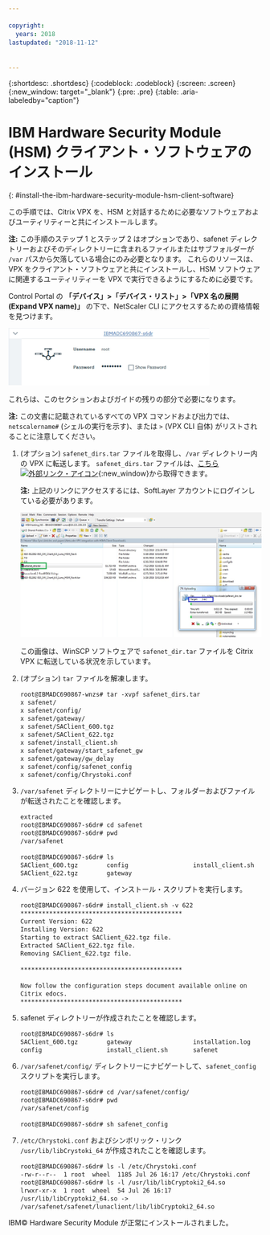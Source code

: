```yaml
---

copyright:
  years: 2018
lastupdated: "2018-11-12"


---
```


{:shortdesc: .shortdesc}
{:codeblock: .codeblock}
{:screen: .screen}
{:new_window: target="_blank"}
{:pre: .pre}
{:table: .aria-labeledby="caption"}

# IBM Hardware Security Module (HSM) クライアント・ソフトウェアのインストール
{: #install-the-ibm-hardware-security-module-hsm-client-software}

この手順では、Citrix VPX を、HSM と対話するために必要なソフトウェアおよびユーティリティーと共にインストールします。

**注:** この手順のステップ 1 とステップ 2 はオプションであり、safenet ディレクトリーおよびそのディレクトリーに含まれるファイルまたはサブフォルダーが `/var` パスから欠落している場合にのみ必要となります。 これらのリソースは、VPX をクライアント・ソフトウェアと共にインストールし、HSM ソフトウェアに関連するユーティリティーを VPX で実行できるようにするために必要です。

Control Portal の **「デバイス」>「デバイス・リスト」>「VPX 名の展開 (Expand VPX name)」** の下で、NetScaler CLI にアクセスするための資格情報を見つけます。

<img src="images/3-VPX-Credentials.png" alt="図面" style="width: 400px;"/>

これらは、このセクションおよびガイドの残りの部分で必要になります。

**注:** この文書に記載されているすべての VPX コマンドおよび出力では、`netscalername#` (シェルの実行を示す)、または `>` (VPX CLI 自体) がリストされることに注意してください。

1.	(オプション) `safenet_dirs.tar` ファイルを取得し、`/var` ディレクトリー内の VPX に転送します。 `safenet_dirs.tar` ファイルは、[こちら![外部リンク・アイコン](../../icons/launch-glyph.svg "外部リンク・アイコン")](http://downloads.service.softlayer.com/citrix/netscaler/Safenet-HSM/){:new_window}から取得できます。

	**注:** 上記のリンクにアクセスするには、SoftLayer アカウントにログインしている必要があります。

	<img src="images/4-transfer-safenet_dirs.png" alt="図面" style="width: 600px;"/>

	この画像は、WinSCP ソフトウェアで `safenet_dir.tar` ファイルを Citrix VPX に転送している状況を示しています。

2.	(オプション) `tar` ファイルを解凍します。

	```
	root@IBMADC690867-wnzs# tar -xvpf safenet_dirs.tar
	x safenet/
	x safenet/config/
	x safenet/gateway/
	x safenet/SAClient_600.tgz
	x safenet/SAClient_622.tgz
	x safenet/install_client.sh
	x safenet/gateway/start_safenet_gw
	x safenet/gateway/gw_delay
	x safenet/config/safenet_config
	x safenet/config/Chrystoki.conf
	```

3.	`/var/safenet` ディレクトリーにナビゲートし、フォルダーおよびファイルが転送されたことを確認します。

	```
	extracted
	root@IBMADC690867-s6dr# cd safenet
	root@IBMADC690867-s6dr# pwd
	/var/safenet

	root@IBMADC690867-s6dr# ls
	SAClient_600.tgz        config                  install_client.sh
	SAClient_622.tgz        gateway
	```

4.	バージョン 622 を使用して、インストール・スクリプトを実行します。

	```
	root@IBMADC690867-s6dr# install_client.sh -v 622
	*********************************************
	Current Version: 622
	Installing Version: 622
	Starting to extract SAClient_622.tgz file.
	Extracted SAClient_622.tgz file.
	Removing SAClient_622.tgz file.

	*********************************************

	Now follow the configuration steps document available online on Citrix edocs.
	*********************************************
	```

5.	safenet ディレクトリーが作成されたことを確認します。

	```
	root@IBMADC690867-s6dr# ls
	SAClient_600.tgz        gateway                 installation.log
	config                  install_client.sh       safenet
	```

6.	`/var/safenet/config/` ディレクトリーにナビゲートして、`safenet_config` スクリプトを実行します。

	```
	root@IBMADC690867-s6dr# cd /var/safenet/config/
	root@IBMADC690867-s6dr# pwd               
	/var/safenet/config

	root@IBMADC690867-s6dr# sh safenet_config
	```

7.	`/etc/Chrystoki.conf` およびシンボリック・リンク `/usr/lib/libCrystoki_64` が作成されたことを確認します。

	```
	root@IBMADC690867-s6dr# ls -l /etc/Chrystoki.conf
	-rw-r--r--  1 root  wheel  1185 Jul 26 16:17 /etc/Chrystoki.conf
	root@IBMADC690867-s6dr# ls -l /usr/lib/libCryptoki2_64.so
	lrwxr-xr-x  1 root  wheel  54 Jul 26 16:17 /usr/lib/libCryptoki2_64.so ->
	/var/safenet/safenet/lunaclient/lib/libCryptoki2_64.so
	```

IBM© Hardware Security Module が正常にインストールされました。
